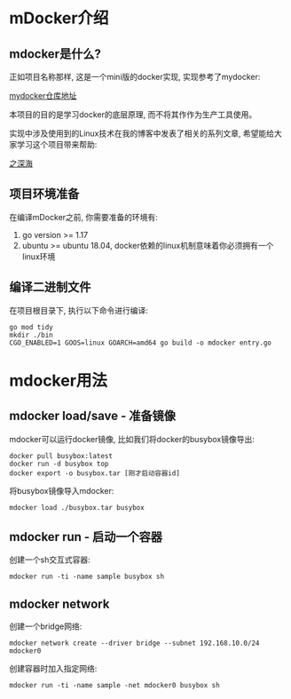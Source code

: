 # mDocker介绍

## mdocker是什么?

正如项目名称那样, 这是一个mini版的docker实现, 实现参考了mydocker:

[mydocker仓库地址](https://github.com/xianlubird/mydocker)

本项目的目的是学习docker的底层原理, 而不将其作作为生产工具使用。

实现中涉及使用到的Linux技术在我的博客中发表了相关的系列文章, 希望能给大家学习这个项目带来帮助:

[之深海](http://toseafloor.xyz)

## 项目环境准备

在编译mDocker之前, 你需要准备的环境有:

1. go version >= 1.17
2. ubuntu >= ubuntu 18.04, docker依赖的linux机制意味着你必须拥有一个linux环境


## 编译二进制文件

在项目根目录下, 执行以下命令进行编译:
```shell
go mod tidy
mkdir ./bin
CGO_ENABLED=1 GOOS=linux GOARCH=amd64 go build -o mdocker entry.go
```


# mdocker用法

## mdocker load/save - 准备镜像

mdocker可以运行docker镜像, 比如我们将docker的busybox镜像导出:
```shell
docker pull busybox:latest
docker run -d busybox top
docker export -o busybox.tar [刚才启动容器id] 
```

将busybox镜像导入mdocker:
```shell
mdocker load ./busybox.tar busybox
```

## mdocker run - 启动一个容器

创建一个sh交互式容器:
```shell
mdocker run -ti -name sample busybox sh
```

## mdocker network 

创建一个bridge网络:
```shell
mdocker network create --driver bridge --subnet 192.168.10.0/24 mdocker0
```
创建容器时加入指定网络:
```shell
mdocker run -ti -name sample -net mdocker0 busybox sh
```